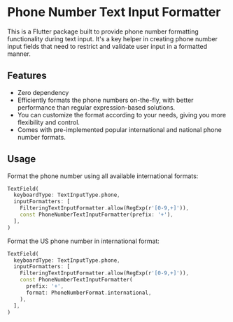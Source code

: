 # Phone Number Text Input Formatter

This is a Flutter package built to provide phone number formatting functionality 
during text input. It's a key helper in creating phone number input fields that 
need to restrict and validate user input in a formatted manner.

## Features

- Zero dependency
- Efficiently formats the phone numbers on-the-fly, with better performance than regular expression-based solutions.
- You can customize the format according to your needs, giving you more flexibility and control.
- Comes with pre-implemented popular international and national phone number formats.

## Usage

Format the phone number using all available international formats:

```dart
TextField(
  keyboardType: TextInputType.phone,
  inputFormatters: [
    FilteringTextInputFormatter.allow(RegExp(r'[0-9,+]')),
    const PhoneNumberTextInputFormatter(prefix: '+'),
  ],
)
```

Format the US phone number in international format:
```dart
TextField(
  keyboardType: TextInputType.phone,
  inputFormatters: [
    FilteringTextInputFormatter.allow(RegExp(r'[0-9,+]')),
    const PhoneNumberTextInputFormatter(
      prefix: '+',
      format: PhoneNumberFormat.international,
    ),
  ],
)
```